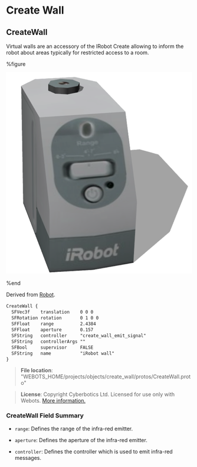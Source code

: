 # Create Wall

## CreateWall

Virtual walls are an accessory of the IRobot Create allowing to inform the robot about areas typically for restricted access to a room.

%figure

![CreateWall](images/objects/create_wall/CreateWall/model.png)

%end

Derived from [Robot](../reference/robot.md).

```
CreateWall {
  SFVec3f    translation    0 0 0
  SFRotation rotation       0 1 0 0
  SFFloat    range          2.4384
  SFFloat    aperture       0.157
  SFString   controller     "create_wall_emit_signal"
  SFString   controllerArgs ""
  SFBool     supervisor     FALSE
  SFString   name           "iRobot wall"
}
```

> **File location**: "WEBOTS\_HOME/projects/objects/create_wall/protos/CreateWall.proto"

> **License**: Copyright Cyberbotics Ltd. Licensed for use only with Webots.
[More information.](https://cyberbotics.com/webots_assets_license)

### CreateWall Field Summary

- `range`: Defines the range of the infra-red emitter.

- `aperture`: Defines the aperture of the infra-red emitter.

- `controller`: Defines the controller which is used to emit infra-red messages.

